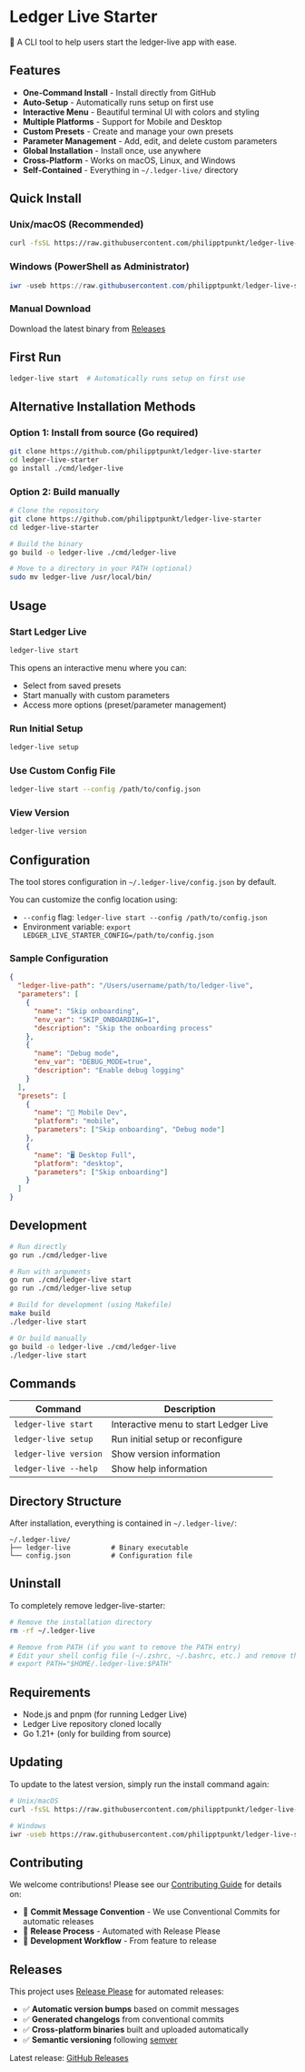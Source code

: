 # Ledger Live Starter

🚀 A CLI tool to help users start the ledger-live app with ease.

## Features

- **One-Command Install** - Install directly from GitHub
- **Auto-Setup** - Automatically runs setup on first use
- **Interactive Menu** - Beautiful terminal UI with colors and styling
- **Multiple Platforms** - Support for Mobile and Desktop
- **Custom Presets** - Create and manage your own presets
- **Parameter Management** - Add, edit, and delete custom parameters
- **Global Installation** - Install once, use anywhere
- **Cross-Platform** - Works on macOS, Linux, and Windows
- **Self-Contained** - Everything in `~/.ledger-live/` directory

## Quick Install

### Unix/macOS (Recommended)

```bash
curl -fsSL https://raw.githubusercontent.com/philipptpunkt/ledger-live-starter/refs/heads/main/scripts/install.sh | bash
```

### Windows (PowerShell as Administrator)

```powershell
iwr -useb https://raw.githubusercontent.com/philipptpunkt/ledger-live-starter/refs/heads/main/scripts/install.ps1 | iex
```

### Manual Download

Download the latest binary from [Releases](https://github.com/philipptpunkt/ledger-live-starter/releases)

## First Run

```bash
ledger-live start  # Automatically runs setup on first use
```

## Alternative Installation Methods

### Option 1: Install from source (Go required)

```bash
git clone https://github.com/philipptpunkt/ledger-live-starter
cd ledger-live-starter
go install ./cmd/ledger-live
```

### Option 2: Build manually

```bash
# Clone the repository
git clone https://github.com/philipptpunkt/ledger-live-starter
cd ledger-live-starter

# Build the binary
go build -o ledger-live ./cmd/ledger-live

# Move to a directory in your PATH (optional)
sudo mv ledger-live /usr/local/bin/
```

## Usage

### Start Ledger Live

```bash
ledger-live start
```

This opens an interactive menu where you can:

- Select from saved presets
- Start manually with custom parameters
- Access more options (preset/parameter management)

### Run Initial Setup

```bash
ledger-live setup
```

### Use Custom Config File

```bash
ledger-live start --config /path/to/config.json
```

### View Version

```bash
ledger-live version
```

## Configuration

The tool stores configuration in `~/.ledger-live/config.json` by default.

You can customize the config location using:

- `--config` flag: `ledger-live start --config /path/to/config.json`
- Environment variable: `export LEDGER_LIVE_STARTER_CONFIG=/path/to/config.json`

### Sample Configuration

```json
{
  "ledger-live-path": "/Users/username/path/to/ledger-live",
  "parameters": [
    {
      "name": "Skip onboarding",
      "env_var": "SKIP_ONBOARDING=1",
      "description": "Skip the onboarding process"
    },
    {
      "name": "Debug mode",
      "env_var": "DEBUG_MODE=true",
      "description": "Enable debug logging"
    }
  ],
  "presets": [
    {
      "name": "🚀 Mobile Dev",
      "platform": "mobile",
      "parameters": ["Skip onboarding", "Debug mode"]
    },
    {
      "name": "🖥️ Desktop Full",
      "platform": "desktop",
      "parameters": ["Skip onboarding"]
    }
  ]
}
```

## Development

```bash
# Run directly
go run ./cmd/ledger-live

# Run with arguments
go run ./cmd/ledger-live start
go run ./cmd/ledger-live setup

# Build for development (using Makefile)
make build
./ledger-live start

# Or build manually
go build -o ledger-live ./cmd/ledger-live
./ledger-live start
```

## Commands

| Command               | Description                           |
| --------------------- | ------------------------------------- |
| `ledger-live start`   | Interactive menu to start Ledger Live |
| `ledger-live setup`   | Run initial setup or reconfigure      |
| `ledger-live version` | Show version information              |
| `ledger-live --help`  | Show help information                 |

## Directory Structure

After installation, everything is contained in `~/.ledger-live/`:

```
~/.ledger-live/
├── ledger-live          # Binary executable
└── config.json          # Configuration file
```

## Uninstall

To completely remove ledger-live-starter:

```bash
# Remove the installation directory
rm -rf ~/.ledger-live

# Remove from PATH (if you want to remove the PATH entry)
# Edit your shell config file (~/.zshrc, ~/.bashrc, etc.) and remove the line:
# export PATH="$HOME/.ledger-live:$PATH"
```

## Requirements

- Node.js and pnpm (for running Ledger Live)
- Ledger Live repository cloned locally
- Go 1.21+ (only for building from source)

## Updating

To update to the latest version, simply run the install command again:

```bash
# Unix/macOS
curl -fsSL https://raw.githubusercontent.com/philipptpunkt/ledger-live-starter/refs/heads/main/scripts/install.sh | bash

# Windows
iwr -useb https://raw.githubusercontent.com/philipptpunkt/ledger-live-starter/refs/heads/main/scripts/install.ps1 | iex
```

## Contributing

We welcome contributions! Please see our [Contributing Guide](CONTRIBUTING.md) for details on:

- 📝 **Commit Message Convention** - We use Conventional Commits for automatic releases
- 🚀 **Release Process** - Automated with Release Please
- 🔄 **Development Workflow** - From feature to release

## Releases

This project uses [Release Please](https://github.com/googleapis/release-please) for automated releases:

- ✅ **Automatic version bumps** based on commit messages
- ✅ **Generated changelogs** from conventional commits
- ✅ **Cross-platform binaries** built and uploaded automatically
- ✅ **Semantic versioning** following [semver](https://semver.org/)

Latest release: [GitHub Releases](https://github.com/philipptpunkt/ledger-live-starter/releases)
